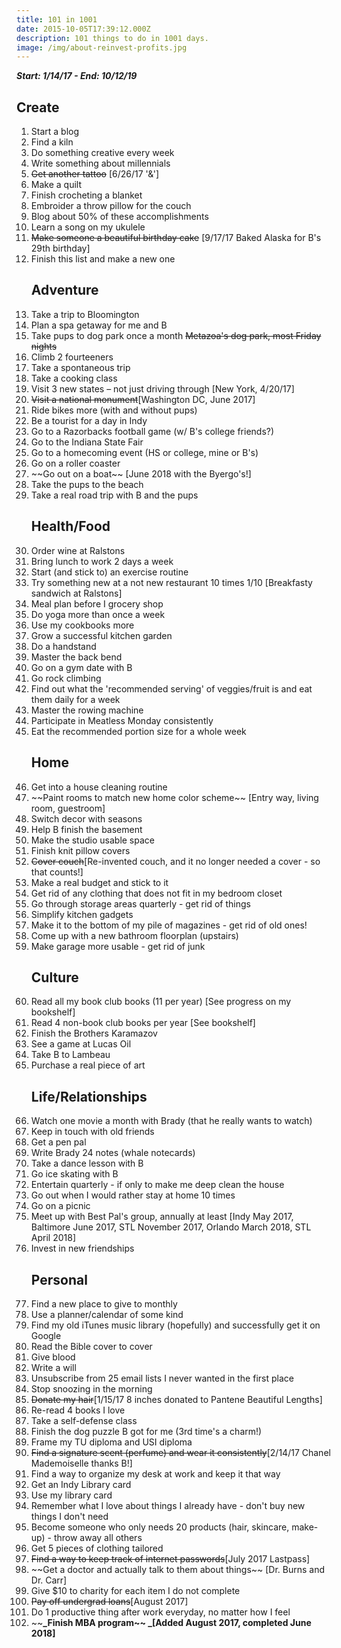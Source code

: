 ```yaml
---
title: 101 in 1001
date: 2015-10-05T17:39:12.000Z
description: 101 things to do in 1001 days.
image: /img/about-reinvest-profits.jpg
---
```

_**Start: 1/14/17  -  End: 10/12/19**_

## Create

1. Start a blog
2. Find a kiln
3. Do something creative every week
4. Write something about millennials
5. ~~Get another tattoo~~  \[6/26/17 '&']
6. Make a quilt
7. Finish crocheting a blanket
8. Embroider a throw pillow for the couch
9. Blog about 50% of these accomplishments
10. Learn a song on my ukulele
11. ~~Make someone a beautiful birthday cake~~  \[9/17/17 Baked Alaska for B's 29th birthday]
12. Finish this list and make a new one
    ## Adventure
13. Take a trip to Bloomington
14. Plan a spa getaway for me and B
15. Take pups to dog park once a month  ~~Metazoa's dog park, most Friday nights~~
16. Climb 2 fourteeners
17. Take a spontaneous trip
18. Take a cooking class
19. Visit 3 new states – not just driving through \[New York, 4/20/17] 
20. ~~Visit a national monument~~\[Washington DC, June 2017]
21. Ride bikes more (with and without pups)
22. Be a tourist for a day in Indy
23. Go to a Razorbacks football game (w/ B's college friends?)
24. Go to the Indiana State Fair
25. Go to a homecoming event (HS or college, mine or B's)
26. Go on a roller coaster
27. \~\~Go out on a boat\~\~ \[June 2018 with the Byergo's!]
28. Take the pups to the beach
29. Take a real road trip with B and the pups
    ## Health/Food
30. Order wine at Ralstons
31. Bring lunch to work 2 days a week
32. Start (and stick to) an exercise routine
33. Try something new at a not new restaurant 10 times 1/10 \[Breakfasty sandwich at Ralstons]
34. Meal plan before I grocery shop
35. Do yoga more than once a week
36. Use my cookbooks more
37. Grow a successful kitchen garden
38. Do a handstand
39. Master the back bend
40. Go on a gym date with B
41. Go rock climbing
42. Find out what the 'recommended serving' of veggies/fruit is and eat them daily for a week
43. Master the rowing machine
44. Participate in Meatless Monday consistently
45. Eat the recommended portion size for a whole week
    ## Home
46. Get into a house cleaning routine
47. \~\~Paint rooms to match new home color scheme\~\~ \[Entry way, living room, guestroom]
48. Switch decor with seasons
49. Help B finish the basement
50. Make the studio usable space
51. Finish knit pillow covers
52. ~~Cover couch~~\[Re-invented couch, and it no longer needed a cover - so 
    that counts!]
53. Make a real budget and stick to it
54. Get rid of any clothing that does not fit in my bedroom closet
55. Go through storage areas quarterly - get rid of things
56. Simplify kitchen gadgets
57. Make it to the bottom of my pile of magazines - get rid of old ones!
58. Come up with a new bathroom floorplan (upstairs)
59. Make garage more usable - get rid of junk
    ## Culture
60. Read all my book club books (11 per year) \[See progress on my bookshelf]
61. Read 4 non-book club books per year \[See bookshelf]
62. Finish the Brothers Karamazov
63. See a game at Lucas Oil
64. Take B to Lambeau
65. Purchase a real piece of art
    ## Life/Relationships
66. Watch one movie a month with Brady (that he really wants to watch)
67. Keep in touch with old friends
68. Get a pen pal
69. Write Brady 24 notes (whale notecards)
70. Take a dance lesson with B
71. Go ice skating with B
72. Entertain quarterly - if only to make me deep clean the house
73. Go out when I would rather stay at home 10 times
74. Go on a picnic
75. Meet up with Best Pal's group, annually at least \[Indy May 2017, Baltimore June 2017, STL November 2017, Orlando March 2018, STL April 2018]
76. Invest in new friendships
    ## Personal
77. Find a new place to give to monthly
78. Use a planner/calendar of some kind
79. Find my old iTunes music library (hopefully) and successfully get it on Google
80. Read the Bible cover to cover
81. Give blood
82. Write a will
83. Unsubscribe from 25 email lists I never wanted in the first place
84. Stop snoozing in the morning
85. ~~Donate my hair~~\[1/15/17 8 inches donated to Pantene Beautiful Lengths]
86. Re-read 4 books I love
87. Take a self-defense class
88. Finish the dog puzzle B got for me (3rd time's a charm!)
89. Frame my TU diploma and USI diploma
90. ~~Find a signature scent (perfume) and wear it consistently~~\[2/14/17 Chanel Mademoiselle thanks B!]
91. Find a way to organize my desk at work and keep it that way
92. Get an Indy Library card
93. Use my library card
94. Remember what I love about things I already have - don't buy new things I 
    don't need
95. Become someone who only needs 20 products (hair, skincare, make-up) - throw away all others
96. Get 5 pieces of clothing tailored
97. ~~Find a way to keep track of internet passwords~~\[July 2017 Lastpass]
98. \~\~Get a doctor and actually talk to them about things\~\~ \[Dr. Burns and Dr. Carr]
99. Give $10 to charity for each item I do not complete
100. ~~Pay off undergrad loans~~\[August 2017]
101. Do 1 productive thing after work everyday, no matter how I feel
102. \~\~**_Finish MBA program\~\~ _\[Added August 2017, completed June 2018]**
